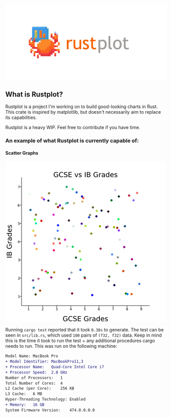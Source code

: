 <img src=".github/banner.png" alt="Rustplot">

## What is Rustplot?
Rustplot is a project I'm working on to build good-looking charts in Rust. This crate is inspired by matplotlib, but doesn't necessarily aim to replace its capabilities.

Rustplot is a heavy WIP. Feel free to contribute if you have time.

### An example of what Rustplot is currently capable of:

#### Scatter Graphs

![scatter](tests/scatter.png)

Running `cargo test` reported that it took `0.38s` to generate. The test can be seen in `src/lib.rs`, which used `100` pairs of `(f32, f32)` data. Keep in mind this is the time it took to run the test + any additional procedures cargo needs to run. This was run on the following machine:
```diff
Model Name:	MacBook Pro
+ Model Identifier:	MacBookPro11,3
+ Processor Name:	Quad-Core Intel Core i7
+ Processor Speed:	2.8 GHz
Number of Processors:	1
Total Number of Cores:	4
L2 Cache (per Core):	256 KB
L3 Cache:	6 MB
Hyper-Threading Technology:	Enabled
+ Memory:	16 GB
System Firmware Version:	474.0.0.0.0
```